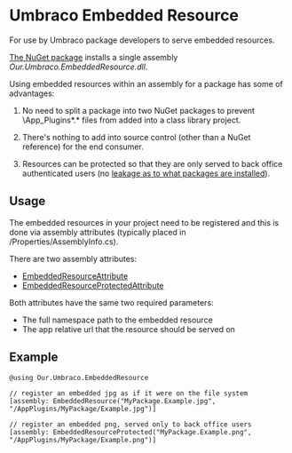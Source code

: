 # Umbraco Embedded Resource
For use by Umbraco package developers to serve embedded resources.

[The NuGet package](https://www.nuget.org/packages/Our.Umbraco.EmbeddedResource) installs a single assembly _Our.Umbraco.EmbeddedResource.dll_.

Using embedded resources within an assembly for a package has some of advantages:

1) No need to split a package into two NuGet packages to prevent \App_Plugins\*.* files from added into a class library project.

2) There's nothing to add into source control (other than a NuGet reference) for the end consumer.

3) Resources can be protected so that they are only served to back office authenticated users (no [leakage as to what packages are installed](https://twitter.com/jschoemaker1984/status/1004231493240213505)).


## Usage

The embedded resources in your project need to be registered and this is done via assembly attributes (typically placed in /Properties/AssemblyInfo.cs).

There are two assembly attributes: 
* [EmbeddedResourceAttribute](src/Our.Umbraco.EmbeddedResource/EmbeddedResourceAttribute.cs)
* [EmbeddedResourceProtectedAttribute](src/Our.Umbraco.EmbeddedResource/EmbeddedResourceProtectedAttribute.cs)

Both attributes have the same two required parameters:
* The full namespace path to the embedded resource
* The app relative url that the resource should be served on


## Example

    @using Our.Umbraco.EmbeddedResource

    // register an embedded jpg as if it were on the file system    
    [assembly: EmbeddedResource("MyPackage.Example.jpg", "/AppPlugins/MyPackage/Example.jpg")]
    
    // register an embedded png, served only to back office users    
    [assembly: EmbeddedResourceProtected("MyPackage.Example.png", "/AppPlugins/MyPackage/Example.png")]
